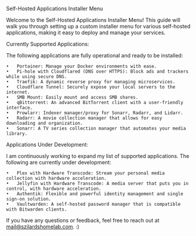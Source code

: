 Self-Hosted Applications Installer Menu

Welcome to the Self-Hosted Applications Installer Menu! This guide will walk you through setting up a custom installer menu for various self-hosted applications, making it easy to deploy and manage your services.

Currently Supported Applications:

The following applications are fully operational and ready to be installed:

	•	Portainer: Manage your Docker environments with ease.
	•	Pi-hole with Cloudflared (DNS over HTTPS): Block ads and trackers while using secure DNS.
	•	Traefik: A dynamic reverse proxy for managing microservices.
	•	Cloudflare Tunnel: Securely expose your local servers to the internet.
	•	SMB Mount: Easily mount and access SMB shares.
	•	qBittorrent: An advanced BitTorrent client with a user-friendly interface.
	•	Prowlarr: Indexer manager/proxy for Sonarr, Radarr, and Lidarr.
	•	Radarr: A movie collection manager that allows for easy downloading and organization.
	•	Sonarr: A TV series collection manager that automates your media library.

Applications Under Development:

I am continuously working to expand my list of supported applications. The following are currently under development:

	•	Plex with Hardware Transcode: Stream your personal media collection with hardware acceleration.
	•	Jellyfin with Hardware Transcode: A media server that puts you in control, with hardware acceleration.
	•	Authentik: Flexible and powerful identity management and single sign-on solution.
	•	Vaultwarden: A self-hosted password manager that is compatible with Bitwarden clients.


If you have any questions or feedback, feel free to reach out at mail@szilardshomelab.com. :)
